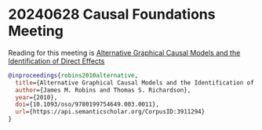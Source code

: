 # 20240628 Causal Foundations Meeting

Reading for this meeting is
[Alternative Graphical Causal Models and the Identification of Direct Effects](../../readings/robins2010alternative.pdf)

```bib
@inproceedings{robins2010alternative,
  title={Alternative Graphical Causal Models and the Identification of Direct Effects},
  author={James M. Robins and Thomas S. Richardson},
  year={2010},
  doi={10.1093/oso/9780199754649.003.0011},
  url={https://api.semanticscholar.org/CorpusID:3911294}
}
```
